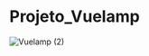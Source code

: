 # Projeto_Vuelamp


![Vuelamp (2)](https://user-images.githubusercontent.com/82975004/181135724-59755c7b-2017-44ba-98f2-455934ec870c.png)
